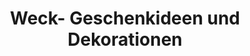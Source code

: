 ---
title: "Weck- Geschenkideen und Dekorationen"
url: /ribnitz-damgarten/weck-geschenkideen-und-dekorationen/
shop: Andenken
---